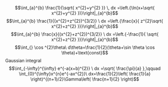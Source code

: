 $$\int_{a}^{b} \frac{1}{\sqrt{ x^{2}+y^{2} }} \, dx =\left.{\ln(x+\sqrt{ x^{2}+y^{2} })}\right|_{a}^{b}$$
$$\int_{a}^{b} \frac{1}{(x^{2}+z^{2})^{3/2}} \ dx =\left.{\frac{x}{ z^{2}\sqrt{ x^{2}+z^{2} }}}\right|_{a}^{b}$$
$$\int_{a}^{b} \frac{x}{(x^{2}+z^{2})^{3/2}} \ dx =\left.{-\frac{1}{ \sqrt{ x^{2}+z^{2} }}}\right|_{a}^{b}$$
$$\int_{} \cos ^{2}\theta\ d\theta=\frac{1}{2}(\theta+\sin \theta \cos \theta)+\text{const}$$
Gaussian integral
$$\int_{-\infty}^{\infty} e^{-a(x+b)^{2}} \ dx =\sqrt{ \frac{\pi}{a} },\qquad \int_{0}^{\infty}x^{n}e^{-ax^{2}}\ dx=\frac{1}{2}\left( \frac{1}{a} \right)^{(n+1)/2}\Gamma\left( \frac{n+1}{2} \right)$$
